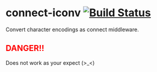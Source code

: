 connect-iconv [![Build Status](https://travis-ci.org/daikiueda/connect-iconv.svg?branch=master)](https://travis-ci.org/daikiueda/connect-iconv)
=============

Convert character encodings as connect middleware. 

<h2 style="color:red;">DANGER!!</h2>

Does not work as your expect (>_<)

<!--

## Install

```Bash
$ npm install connect-iconv
```

## Usage

### require( "connect-iconv" )( _options_ )

#### Arguments

* __options__ Object

  * ```charset``` String  
    default: "utf8"
  
  * ```fileTypes``` Array _(optional)_  
    default: [ "/", ".html", ".css", ".js", ".txt" ]

### for example : )

#### with "grunt-contrib-connect"

```JavaScript
module.exports = function( grunt ){
    grunt.initConfig( {
        connect: {
            livereload: {
                options: {
                    port: 8000,
                    hostname: "localhost"
                    base: "../htdocs",
                    middleware: function( connect, options, middlewares ){
                        middlewares.unshift( require( "connect-iconv" )( { charset: "shift_jis" } ) );
                        return middlewares;
                    }
                }
            }
        }
    } );
    grunt.loadNpmTasks( "grunt-contrib-connect" );
};
```
-->
